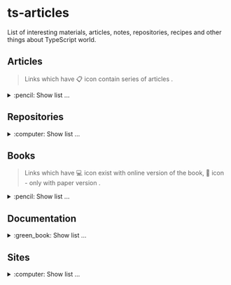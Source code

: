 # ts-articles
List of interesting materials, articles, notes, repositories, recipes and other things about TypeScript world.

## Articles
> Links which have :clipboard: icon contain series of articles .
<details>
  <summary>:pencil: Show list ... </summary>
  
  * [Simple TypeScript Tricks to Scale Your Applications Infinitely](https://habr.com/en/company/tinkoff/blog/521262/) **[RU]**.
  * [TypeScript. Power of Never](https://habr.com/en/post/471026/) **[RU]**.
  * [The TypeScript Evolution series](https://mariusschulz.com/blog/series/typescript-evolution) :clipboard: **[EN]**.
  * [Functional Programming in TypeScript: Higher-Order Gender Polymorphism](https://habr.com/ru/post/526024/) **[RU]**.
  * [Typescript — how to Deep merge](https://dev.to/svehla/typescript-how-to-deep-merge-170c) **[EN]** (+ **[[RU]](https://habr.com/en/post/526998/)**).
  * [Mixin Classes in TypeScript](https://mariusschulz.com/blog/mixin-classes-in-typescript) **[EN]**.
  * [Advanced Typescript](https://kevinkreuzer.medium.com/advanced-typescript-43331bb4a875) **[EN]**.
  * [Mastering mapped types in TypeScript](https://blog.logrocket.com/mastering-mapped-types-typescript/) **[EN]**.
</details>

## Repositories
<details>
  <summary>:computer: Show list ... </summary>
  
  * [utility-types](https://github.com/piotrwitek/utility-types) - Collection of utility types, complementing TypeScript built-in mapped types and aliases (think "lodash" for static types) **[>3.5k :star:]**.
  * [ts-toolbelt](https://github.com/millsp/ts-toolbelt) - Higher Type Safety for TypeScript. A collection of useful types **[>2.8k :star:]**.
  * [SimplyTyped](https://github.com/andnp/SimplyTyped) - Yet another typing library. This differs by aiming to be less experimental than others, driven by industry use cases. **[>425 :star:]**.
  * [type<challenge[]>](https://github.com/type-challenges/type-challenges) - Collection of TypeScript type challenges **[>7.8k :star:]**.
  * [ts-essentials>](https://github.com/krzkaczor/ts-essentials) - All essential TypeScript types in one place **[>2.0k :star:]**.
</details>

## Books
> Links which have :computer: icon exist with online version of the book, :book: icon - only with paper version .
<details>
  <summary>:pencil: Show list ... </summary>
  
  * [TypeScript Deep Dive](https://basarat.gitbook.io/typescript/) :computer:.
  * [Effective TypeScript](https://effectivetypescript.com/) 📖:.
</details>

## Documentation
<details>
  <summary>:green_book: Show list ... </summary>
  
  * [Official TypeScript Handbook](https://www.typescriptlang.org/docs/handbook/intro.html) **[EN]**.
</details>

## Sites
<details>
  <summary>:computer: Show list ... </summary>
  
  * [Big Frontend](https://bigfrontend.dev/typescript) - TypeScript type challenges to level up TypeScript skills.
</details>

